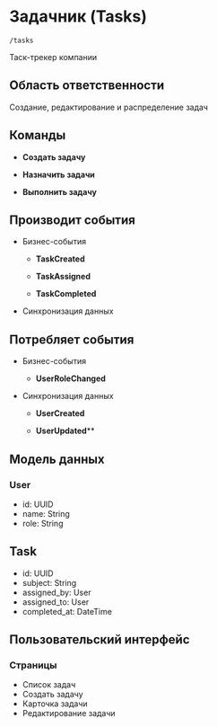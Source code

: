 # Задачник (Tasks)

`/tasks`

Таск-трекер компании

## Область ответственности

Создание, редактирование и распределение задач

## Команды

- **Создать задачу**

- **Назначить задачи**

- **Выполнить задачу**

## Производит события

- Бизнес-события

  - **TaskCreated**

  - **TaskAssigned**

  - **TaskCompleted**

- Синхронизация данных

## Потребляет события

  - Бизнес-события

    - **UserRoleChanged**

  - Синхронизация данных

    - **UserCreated**

    - **UserUpdated****

## Модель данных

### User
* id: UUID
* name: String
* role: String

## Task 
* id: UUID
* subject: String
* assigned\_by: User
* assigned\_to: User
* completed\_at: DateTime

## Пользовательский интерфейс

### Страницы

* Список задач
* Создать задачу
* Карточка задачи
* Редактирование задачи
